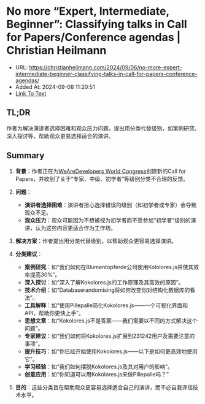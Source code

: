 # No more “Expert, Intermediate, Beginner”: Classifying talks in Call for Papers/Conference agendas | Christian Heilmann
- URL: https://christianheilmann.com/2024/09/06/no-more-expert-intermediate-beginner-classifying-talks-in-call-for-papers-conference-agendas/
- Added At: 2024-09-08 11:20:51
- [Link To Text](2024-09-08-no-more-“expert,-intermediate,-beginner”-classifying-talks-in-call-for-papers-conference-agendas-christian-heilmann_raw.md)

## TL;DR
作者为解决演讲者选择困难和观众压力问题，提出用分类代替级别，如案例研究、深入探讨等，帮助观众更易选择适合的演讲。

## Summary
1. **背景**：作者正在为[WeAreDevelopers World Congress](https://www.wearedevelopers.com/world-congress/tickets)创建新的Call for Papers，并收到了关于“专家、中级、初学者”等级别分类不合理的反馈。

2. **问题**：
   - **演讲者选择困难**：演讲者担心选择错误的级别（如初学者或专家）会导致观众不足。
   - **观众压力**：观众可能因为不想被视为初学者而不愿参加“初学者”级别的演讲，认为这些内容更适合作为工作坊。

3. **解决方案**：作者提出用分类代替级别，以帮助观众更容易选择演讲。

4. **分类建议**：
   - **案例研究**：如“我们如何在Blumentopferde公司使用Kololores.js并使其效率提高30%”。
   - **深入探讨**：如“深入了解Kokolores.js的工作原理及其高效的原因”。
   - **技术介绍**：如“Databaserandomising将如何改变你对结构化数据库的看法”。
   - **工具解释**：如“使用Pillepalle简化Kokolores.js——一个可视化界面和API，帮助你更快上手”。
   - **思想文章**：如“Kokolores.js不是答案——我们需要以不同的方式解决这个问题”。
   - **专家建议**：如“我们如何将Kokolores.js扩展到231242用户及需要注意的事项”。
   - **提升技巧**：如“你已经开始使用Kokolores.js——以下是如何更高效地使用它”。
   - **学习经验**：如“我们如何摆脱Kokolores.js及其对用户的影响”。
   - **创意应用**：如“你知道可以用Kokolores.js来做Pillepalle吗？”

5. **目的**：这些分类旨在帮助观众更容易选择适合自己的演讲，而不必自我评估技术水平。
